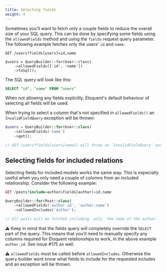 ```yaml
---
title: Selecting fields
weight: 4
---
```


Sometimes you'll want to fetch only a couple fields to reduce the overall size of your SQL query. This can be done by specifying some fields using the `allowedFields` method and using the `fields` request query parameter. The following example fetches only the users' `id` and `name`:

```
GET /users?fields[users]=id,name

$users = QueryBuilder::for(User::class)
    ->allowedFields(['id', 'name'])
    ->toSql();
```

The SQL query will look like this:

```sql
SELECT "id", "name" FROM "users"
```

When not allowing any fields explicitly, Eloquent's default behaviour of selecting all fields will be used. 

When trying to select a column that's not specified in `allowedFields()` an `InvalidFieldQuery` exception will be thrown:

```php
$users = QueryBuilder::for(User::class)
    ->allowedFields('name')
    ->get();

// GET /users?fields[users]=email will throw an `InvalidFieldQuery` exception as `email` is not an allowed field.
```

## Selecting fields for included relations

Selecting fields for included models works the same way. This is especially useful when you only need a couple of columns from an included relationship. Consider the following example:

```php
GET /posts?include=author&fields[author]=id,name

QueryBuilder::for(Post::class)
    ->allowedFields('author.id', 'author.name')
    ->allowedIncludes('author');

// All posts will be fetched including _only_ the name of the author. 
```

⚠️ Keep in mind that the fields query will completely override the `SELECT` part of the query. This means that you'll need to manually specify any columns required for Eloquent relationships to work, in the above example `author.id`. See issue #175 as well.

⚠️ `allowedFields` must be called before `allowedIncludes`. Otherwise the query builder wont know what fields to include for the requested includes and an exception will be thrown.

